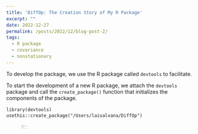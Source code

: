 ```yaml
---
title: 'DiffOp: The Creation Story of My R Package'
excerpt: "" 
date: 2022-12-27
permalink: /posts/2022/12/blog-post-2/
tags:
  - R package
  - covariance
  - nonstationary
---
```


To develop the package, we use the R package called `devtools` to facilitate. 

To start the development of a new R package, we attach the `devtools` package and call the `create_package()` function that initializes the components of the package.

```
library(devtools)
usethis::create_package("/Users/laisalvana/DiffOp")
```
<figure>
    <img src="/images/create_package_output.png" width="20px" height="10px">
</figure>

